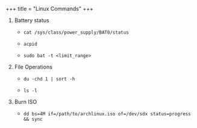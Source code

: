 +++
title = "Linux Commands"
+++

1. Battery status
    -     cat /sys/class/power_supply/BAT0/status
    -     acpid
    -     sudo bat -t <limit_range>

2. File Operations
    *     du -chd 1 | sort -h
    *     ls -l

3. Burn ISO
    -     dd bs=4M if=/path/to/archlinux.iso of=/dev/sdx status=progress && sync

